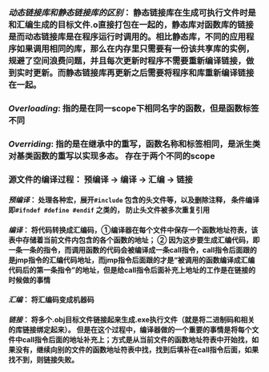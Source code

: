 ### *动态链接库和静态链接库的区别*： 静态链接库在生成可执行文件时是和汇编生成的目标文件.o直接打包在一起的，静态库对函数库的链接是而动态链接库是在程序运行时调用的。相比静态库，不同的应用程序如果调用相同的库，那么在内存里只需要有一份该共享库的实例，规避了空间浪费问题，并且每次更新时程序不需要重新编译链接，做到实时更新。而静态链接库再更新之后需要将程序和库重新编译链接在一起。

### *Overloading*: 指的是在同一scope下相同名字的函数，但是函数标签不同
### *Overriding*: 指的是在继承中的重写，函数名称和标签相同，是派生类对基类函数的重写以实现多态。 存在于两个不同的scope

### 源文件的编译过程： 预编译 -> 编译 -> 汇编 -> 链接

#### *预编译*： 处理各种宏，展开```#include``` 包含的头文件等，以及删除注释， 条件编译 即```#ifndef #define #endif``` 之类的， 防止头文件被多次重复引用

#### *编译*： 将代码转换成汇编码，①编译器在每个文件中保存一个函数地址符表，该表中存储着当前文件内包含的各个函数的地址； ② 因为这步要生成汇编代码，即一条一条的指令，而调用函数的代码会被编译成一条call指令，call指令后面跟的是jmp指令的汇编代码地址，而jmp指令后面跟的才是“被调用的函数编译成汇编代码后的第一条指令”的地址，但是给call指令后面补充上地址的工作是在链接的时候做的事情

#### *汇编*： 将汇编码变成机器码

#### *链接*： 将多个.obj目标文件链接起来生成.exe执行文件（就是将二进制码和相关的库链接绑定起来）。 但是在这个过程中，编译器做的一个重要的事情是将每个文件中call指令后面的地址补充上；方式是从当前文件的函数地址符表中开始找，如果没有，继续向别的文件的函数地址符表中找，找到后填补在call指令后面，如果找不到，则链接失败。
